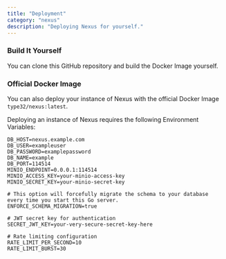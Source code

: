 ```yaml
---
title: "Deployment"
category: "nexus"
description: "Deploying Nexus for yourself."
---
```


### Build It Yourself
You can clone this GitHub repository and build the Docker Image yourself.

### Official Docker Image
You can also deploy your instance of Nexus with the official Docker Image `type32/nexus:latest`.

Deploying an instance of Nexus requires the following Environment Variables:

```dotenv [.env.exmaple]
DB_HOST=nexus.example.com
DB_USER=exampleuser
DB_PASSWORD=examplepassword
DB_NAME=example
DB_PORT=114514
MINIO_ENDPOINT=0.0.0.1:114514
MINIO_ACCESS_KEY=your-minio-access-key
MINIO_SECRET_KEY=your-minio-secret-key

# This option will forcefully migrate the schema to your database every time you start this Go server.
ENFORCE_SCHEMA_MIGRATION=true

# JWT secret key for authentication
SECRET_JWT_KEY=your-very-secure-secret-key-here

# Rate limiting configuration
RATE_LIMIT_PER_SECOND=10
RATE_LIMIT_BURST=30
```
